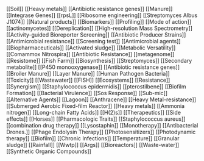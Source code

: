 [[Soil]]
[[Heavy metals]]
[[Antibiotic resistance genes]]
[[Manure]]
[[Integrase Genes]]
[[rpsL]]
[[Ribosome engineering]]
[[Streptomyces Albus J1074]]
[[Natural products]]
[[Biomarkers]]
[[Profiling]]
[[Mode of action]]
[[actinomycetes]]
[[Dereplication]]
[[High-resolution Mass Spectrometry]]
[[Activity-guided Bioreporter Screening]]
[[Antibiotic Producer Strains]]
[[Antimicrobial resistance]]
[[Screening test]]
[[Antimicrobial agents]]
[[Biopharmaceuticals]]
[[Activated sludge]]
[[Metabolic Versatility]]
[[Comammox Nitrospira]]
[[Antibiotic Resistance]]
[[metagenome]]
[[Resistome]]
[[Fish Farm]]
[[Biosynthesis]]
[[Streptomyces]]
[[Secondary metabolite]]
[[P450 monooxygenase]]
[[Antibiotic resistance genes]]
[[Broiler Manure]]
[[Layer Manure]]
[[Human Pathogen Bacteria]]
[[Toxicity]]
[[Wastewater]]
[[FISH]]
[[Ecosystems]]
[[Resistance]]
[[Synergism]]
[[Staphylococcus epidermidis]]
[[pterostilbene]]
[[Biofilm Formation]]
[[Bacterial Virulence]]
[[Sos Response]]
[[Sub-mic]]
[[Alternative Agents]]
[[Lagoon]]
[[Anthracene]]
[[Heavy Metal-resistance]]
[[Submerged Aerobic Fixed-film Reactor]]
[[Heavy metals]]
[[Ammonia nitrogen]]
[[Long-chain Fatty Acids]]
[[H(2)s]]
[[Therapeutics]]
[[Side effects]]
[[Horses]]
[[Pharmacologic Traits]]
[[Staphylococcus aureus]]
[[combination drug therapy]]
[[Lysostaphin]]
[[Monotherapy]]
[[Antibacterial Drones.]]
[[Phage Endolysin Therapy]]
[[Photosensitizers]]
[[Photodynamic therapy]]
[[Biofilm]]
[[Chronic Infections]]
[[Temperature]]
[[Granular sludge]]
[[Rainfall]]
[[Wwtp]]
[[Args]]
[[Bioreactors]]
[[Waste-water]]
[[Synthetic Organic Compounds]]

